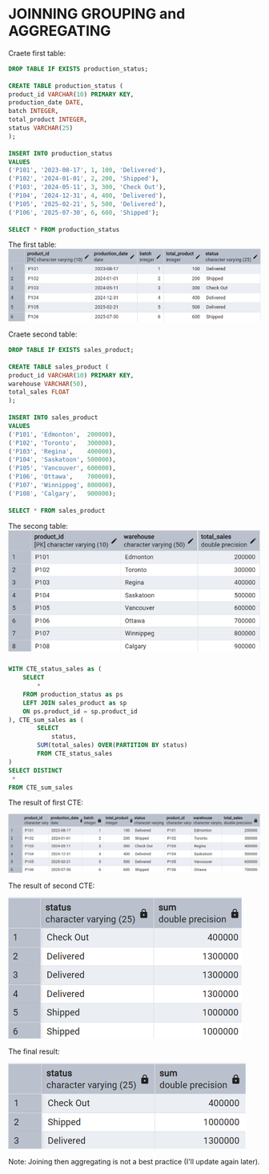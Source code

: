 # JOINNING GROUPING and AGGREGATING

Craete first table:
```sql
DROP TABLE IF EXISTS production_status;

CREATE TABLE production_status (
product_id VARCHAR(10) PRIMARY KEY,
production_date DATE,
batch INTEGER,
total_product INTEGER,
status VARCHAR(25)
);

INSERT INTO production_status
VALUES
('P101', '2023-08-17', 1, 100, 'Delivered'),
('P102', '2024-01-01', 2, 200, 'Shipped'),
('P103', '2024-05-11', 3, 300, 'Check Out'),
('P104', '2024-12-31', 4, 400, 'Delivered'),
('P105', '2025-02-21', 5, 500, 'Delivered'),
('P106', '2025-07-30', 6, 600, 'Shipped');

SELECT * FROM production_status
```
The first table:
![Library_project](https://github.com/imdwipayana/PostgreSQL/blob/main/Problem%20and%20Solution/JOINNING%20GROUPING%20AGGREGATING/image/table1.png)

Craete second table:
```sql
DROP TABLE IF EXISTS sales_product;

CREATE TABLE sales_product (
product_id VARCHAR(10) PRIMARY KEY,
warehouse VARCHAR(50),
total_sales FLOAT
);

INSERT INTO sales_product
VALUES
('P101', 'Edmonton',  200000),
('P102', 'Toronto',   300000),
('P103', 'Regina',    400000),
('P104', 'Saskatoon', 500000),
('P105', 'Vancouver', 600000),
('P106', 'Ottawa',    700000),
('P107', 'Winnippeg', 800000),
('P108', 'Calgary',   900000);

SELECT * FROM sales_product
```
The secong table:
![Library_project](https://github.com/imdwipayana/PostgreSQL/blob/main/Problem%20and%20Solution/JOINNING%20GROUPING%20AGGREGATING/image/table2.png)

### 
```sql
WITH CTE_status_sales as (
	SELECT
		*
	FROM production_status as ps
	LEFT JOIN sales_product as sp
	ON ps.product_id = sp.product_id
), CTE_sum_sales as (
		SELECT
			status,
		SUM(total_sales) OVER(PARTITION BY status)
		FROM CTE_status_sales
)
SELECT DISTINCT
 *
FROM CTE_sum_sales
```
The result of first CTE:

![Library_project](https://github.com/imdwipayana/PostgreSQL/blob/main/Problem%20and%20Solution/JOINNING%20GROUPING%20AGGREGATING/image/number1step1.png)

The result of second CTE:

![Library_project](https://github.com/imdwipayana/PostgreSQL/blob/main/Problem%20and%20Solution/JOINNING%20GROUPING%20AGGREGATING/image/number1step2.png)

The final result:

![Library_project](https://github.com/imdwipayana/PostgreSQL/blob/main/Problem%20and%20Solution/JOINNING%20GROUPING%20AGGREGATING/image/number1step3.png)

Note: Joining then aggregating is not a best practice (I'll update again later).
